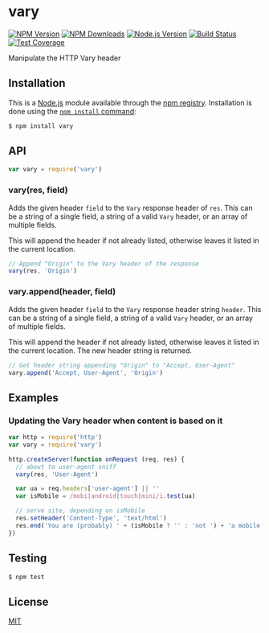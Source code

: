 # vary

[![NPM Version](https://img.shields.io/npm/v/vary.svg)](https://npmjs.org/package/vary) [![NPM Downloads](https://img.shields.io/npm/dm/vary.svg)](https://npmjs.org/package/vary) [![Node.js Version](https://img.shields.io/node/v/vary.svg)](https://nodejs.org/en/download) [![Build Status](https://img.shields.io/travis/jshttp/vary/master.svg)](https://travis-ci.org/jshttp/vary) [![Test Coverage](https://img.shields.io/coveralls/jshttp/vary/master.svg)](https://coveralls.io/r/jshttp/vary)

Manipulate the HTTP Vary header

## Installation

This is a [Node.js](https://nodejs.org/en/) module available through the [npm registry](https://www.npmjs.com/). Installation is done using the [`npm install` command](https://docs.npmjs.com/getting-started/installing-npm-packages-locally):

```sh
$ npm install vary
```

## API

```js
var vary = require('vary')
```

### vary(res, field)

Adds the given header `field` to the `Vary` response header of `res`. This can be a string of a single field, a string of a valid `Vary` header, or an array of multiple fields.

This will append the header if not already listed, otherwise leaves it listed in the current location.

```js
// Append "Origin" to the Vary header of the response
vary(res, 'Origin')
```

### vary.append(header, field)

Adds the given header `field` to the `Vary` response header string `header`. This can be a string of a single field, a string of a valid `Vary` header, or an array of multiple fields.

This will append the header if not already listed, otherwise leaves it listed in the current location. The new header string is returned.

```js
// Get header string appending "Origin" to "Accept, User-Agent"
vary.append('Accept, User-Agent', 'Origin')
```

## Examples

### Updating the Vary header when content is based on it

```js
var http = require('http')
var vary = require('vary')

http.createServer(function onRequest (req, res) {
  // about to user-agent sniff
  vary(res, 'User-Agent')

  var ua = req.headers['user-agent'] || ''
  var isMobile = /mobi|android|touch|mini/i.test(ua)

  // serve site, depending on isMobile
  res.setHeader('Content-Type', 'text/html')
  res.end('You are (probably) ' + (isMobile ? '' : 'not ') + 'a mobile user')
})
```

## Testing

```sh
$ npm test
```

## License

[MIT](../../../../backend/node\_modules/vary/LICENSE/)
